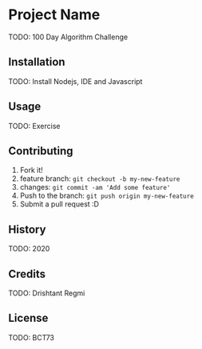 # Project Name

TODO: 100 Day Algorithm Challenge

## Installation

TODO: Install Nodejs, IDE and Javascript

## Usage

TODO: Exercise

## Contributing

1. Fork it!
2. feature branch: `git checkout -b my-new-feature`
3. changes: `git commit -am 'Add some feature'`
4. Push to the branch: `git push origin my-new-feature`
5. Submit a pull request :D

## History

TODO: 2020

## Credits

TODO: Drishtant Regmi

## License

TODO: BCT73
